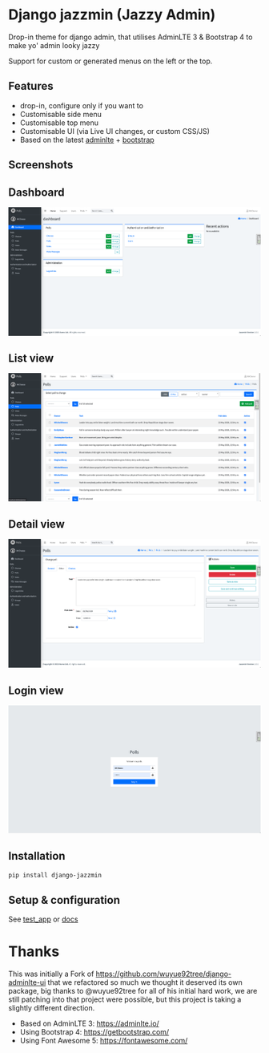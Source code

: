 # Django jazzmin (Jazzy Admin)
Drop-in theme for django admin, that utilises AdminLTE 3 & Bootstrap 4 to make yo' admin looky jazzy

Support for custom or generated menus on the left or the top.

## Features
- drop-in, configure only if you want to
- Customisable side menu
- Customisable top menu
- Customisable UI (via Live UI changes, or custom CSS/JS)
- Based on the latest [adminlte](https://adminlte.io/) + [bootstrap](https://getbootstrap.com/)

## Screenshots

## Dashboard
![dashboard](docs/img/dashboard.png)

## List view
![table list](docs/img/list_view.png)

## Detail view
![form page](docs/img/detail_view.png)

## Login view
![login](docs/img/login.png)

## Installation
```
pip install django-jazzmin
```

## Setup & configuration
See [test_app](./tests/test_app/settings.py) or [docs](https://django-jazzmin.readthedocs.io/)

# Thanks
This was initially a Fork of https://github.com/wuyue92tree/django-adminlte-ui that we refactored so much we thought it
deserved its own package, big thanks to @wuyue92tree for all of his initial hard work, we are still patching into that
project were possible, but this project is taking a slightly different direction.

- Based on AdminLTE 3: https://adminlte.io/
- Using Bootstrap 4: https://getbootstrap.com/
- Using Font Awesome 5: https://fontawesome.com/
